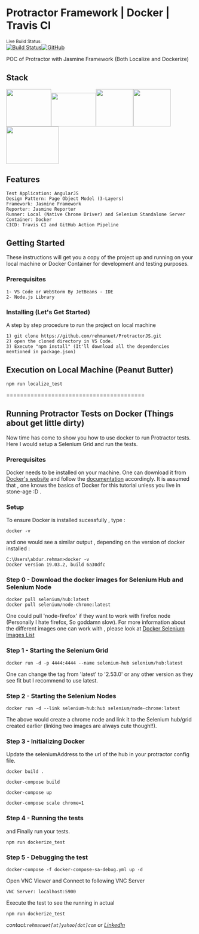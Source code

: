 # Protractor Framework | Docker | Travis CI
<sup>Live Build Status:</sup><br />
[![Build Status](https://travis-ci.org/rehmanuet/Protractor-Dockerized.svg?branch=master)](https://travis-ci.org/rehmanuet/Protractor-Dockerized)[![GitHub](https://github.com/rehmanuet/Protractor-Dockerized/workflows/CI/badge.svg)](https://github.com/rehmanuet/Protractor-Dockerized/actions)

POC of Protractor with Jasmine Framework (Both Localize and Dockerize)

## Stack

<img src="https://static.javatpoint.com/images/javascript/javascript_logo.png?raw=true?raw=true" width="120" height="100" /><img src="https://i.pinimg.com/originals/48/4d/9a/484d9a03c676a55671a9d257a48c4378.png?raw=true?raw=true" width="120" height="90" /><img src="https://www.docker.com/sites/default/files/d8/2019-07/vertical-logo-monochromatic.png?raw=true" width="100" height="100" /><img src="https://travis-ci.org/images/logos/TravisCI-Mascot-1.png?raw=true" width="100" height="100" /><img src="https://i.morioh.com/2019/12/19/b2d58b5bee3c.jpg?raw=true" width="140" height="100" />

## Features

```
Test Application: AngularJS 
Design Pattern: Page Object Model (3-Layers)
Framework: Jasmine Framework
Reporter: Jasmine Reporter
Runner: Local (Native Chrome Driver) and Selenium Standalone Server
Container: Docker
CICD: Travis CI and GitHub Action Pipeline
```


## Getting Started

These instructions will get you a copy of the project up and running on your local machine or Docker Container for development and testing purposes.

### Prerequisites


```
1- VS Code or WebStorm By JetBeans - IDE
2- Node.js Library
```

### Installing (Let's Get Started)

A step by step procedure to run the project on local machine

```
1) git clone https://github.com/rehmanuet/ProtractorJS.git
2) open the cloned directory in VS Code.
3) Execute "npm install" (It'll download all the dependencies mentioned in package.json)
```

## Execution on Local Machine (Peanut Butter)

```
npm run localize_test
```

========================================

## Running Protractor Tests on Docker (Things about get little dirty)


Now time has come to show you how to use docker to run Protractor tests. Here I would setup a Selenium Grid and run the tests.

### Prerequisites

Docker needs to be installed on your machine. One can download it from [Docker's website](https://www.docker.com) and follow the [documentation](https://docs.docker.com/) accordingly.
It is assumed that , one knows the basics of Docker for this tutorial unless you live in stone-age :D .

### Setup
To ensure Docker is installed sucessfully , type :
``` shell
docker -v
```
and one would see a similar output , depending on the version of docker installed :
``` shell
C:\Users\abdur.rehman>docker -v
Docker version 19.03.2, build 6a30dfc
``` 

### Step 0 - Download the docker images for Selenium Hub and Selenium Node

``` shell
docker pull selenium/hub:latest
docker pull selenium/node-chrome:latest
```
One could pull 'node-firefox' if they want to work with firefox node (Personally I hate firefox, So goddamn slow). 
For more information about the different images one can work with , please look at [Docker Selenium Images List](https://github.com/SeleniumHQ/docker-selenium/blob/master/README.md)


### Step 1 - Starting the Selenium Grid
``` shell
docker run -d -p 4444:4444 --name selenium-hub selenium/hub:latest
```

One can change the tag from 'latest' to '2.53.0' or any other version as they see fit but I recommend to use latest.

### Step 2 - Starting the Selenium Nodes
``` shell
docker run -d --link selenium-hub:hub selenium/node-chrome:latest
```

The above would create a chrome node and link it to the Selenium hub/grid created earlier (linking two images are always cute though!!).

### Step 3 - Initializing Docker

Update the seleniumAddress to the url of the hub in your protractor config file.


``` shell
docker build .
```
``` shell
docker-compose build
```
``` shell
docker-compose up
```
``` shell
docker-compose scale chrome=1
```

### Step 4 - Running the tests
and Finally run your tests. 

``` shell
npm run dockerize_test
```

### Step 5 - Debugging the test


``` shell
docker-compose -f docker-compose-sa-debug.yml up -d
```

Open VNC Viewer and Connect to following VNC Server

``` shell
VNC Server: localhost:5900
```

Execute the test to see the running in actual
 ``` shell
 npm run dockerize_test
 ```


_contact:`rehmanuet[at]yahoo[dot]com`_ *or* _[LinkedIn](https://www.linkedin.com/in/rehmanuet/)_
